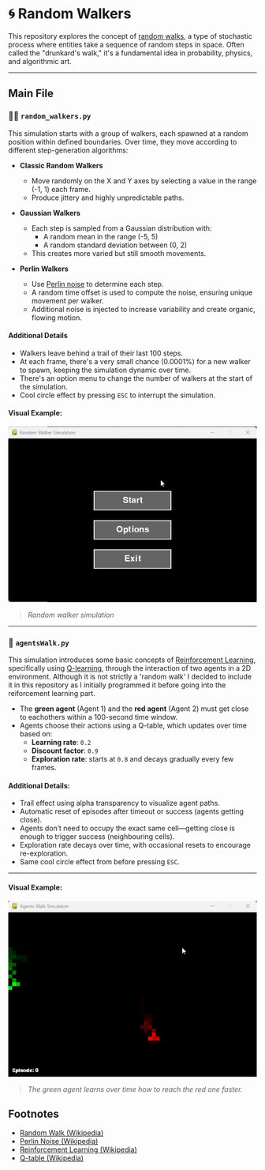 # 🌀 Random Walkers

This repository explores the concept of [random walks](https://en.wikipedia.org/wiki/Random_walk), a type of stochastic process where entities take a sequence of random steps in space. Often called the "drunkard's walk," it's a fundamental idea in probability, physics, and algorithmic art.

---

## Main File

### 🚶‍♂️ `random_walkers.py`

This simulation starts with a group of walkers, each spawned at a random position within defined boundaries. Over time, they move according to different step-generation algorithms:

- **Classic Random Walkers**
  - Move randomly on the X and Y axes by selecting a value in the range (-1, 1) each frame.
  - Produce jittery and highly unpredictable paths.

- **Gaussian Walkers**
  - Each step is sampled from a Gaussian distribution with:
    - A random mean in the range (-5, 5)
    - A random standard deviation between (0, 2)
  - This creates more varied but still smooth movements.

- **Perlin Walkers**
  - Use [Perlin noise](https://en.wikipedia.org/wiki/Perlin_noise) to determine each step.
  - A random time offset is used to compute the noise, ensuring unique movement per walker.
  - Additional noise is injected to increase variability and create organic, flowing motion.

#### Additional Details

- Walkers leave behind a trail of their last 100 steps.
- At each frame, there's a very small chance (0.0001%) for a new walker to spawn, keeping the simulation dynamic over time.
- There's an option menu to change the number of walkers at the start of the simulation.
- Cool circle effect by pressing `ESC` to interrupt the simulation.

#### Visual Example:

![Random Walk](gifs/randomWalker.gif)

> *Random walker simulation*

---

### 🧠 `agentsWalk.py`

This simulation introduces some basic concepts of [Reinforcement Learning](https://en.wikipedia.org/wiki/Reinforcement_learning), specifically using [Q-learning](https://en.wikipedia.org/wiki/Q-learning), through the interaction of two agents in a 2D environment.
Although it is not strictly a 'random walk' I decided to include it in this repository as I initially programmed it before going into the reiforcement learning part.

- The **green agent** (Agent 1) and the **red agent** (Agent 2) must get close to eachothers within a 100-second time window.
- Agents choose their actions using a Q-table, which updates over time based on:
  - **Learning rate**: `0.2`
  - **Discount factor**: `0.9`
  - **Exploration rate**: starts at `0.8` and decays gradually every few frames.

#### Additional Details:
- Trail effect using alpha transparency to visualize agent paths.
- Automatic reset of episodes after timeout or success (agents getting close).
- Agents don’t need to occupy the exact same cell—getting close is enough to trigger success (neighbouring cells).
- Exploration rate decays over time, with occasional resets to encourage re-exploration.
- Same cool circle effect from before pressing `ESC`.
---

#### Visual Example:

![Agents Walk](gifs/agentWalk.gif)

> *The green agent learns over time how to reach the red one faster.*

## Footnotes

- [Random Walk (Wikipedia)](https://en.wikipedia.org/wiki/Random_walk)
- [Perlin Noise (Wikipedia)](https://en.wikipedia.org/wiki/Perlin_noise)
- [Reinforcement Learning (Wikipedia)](https://en.wikipedia.org/wiki/Reinforcement_learning)
- [Q-table (Wikipedia)](https://en.wikipedia.org/wiki/Q-learning)
